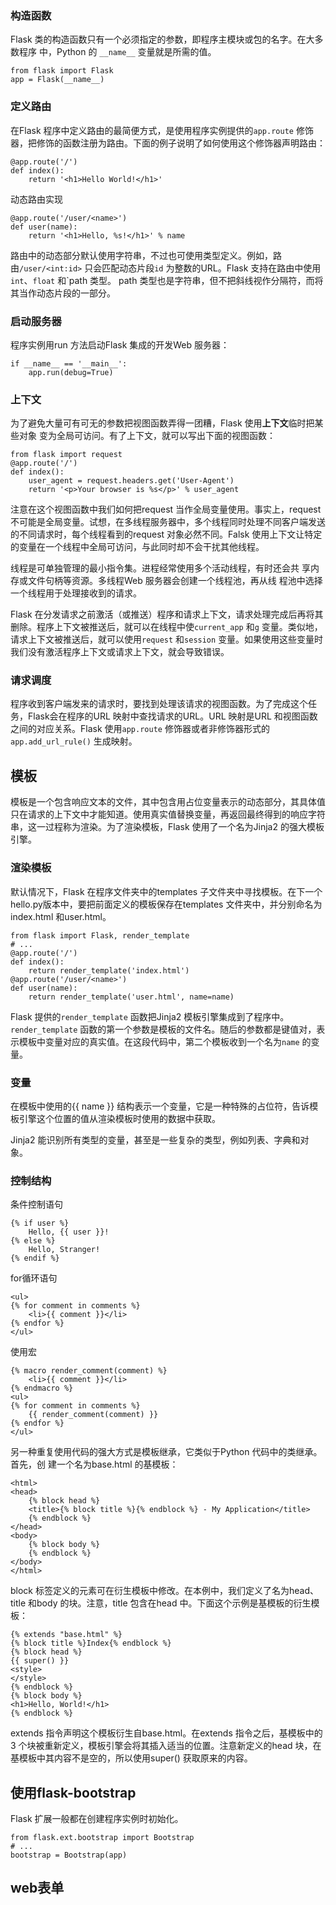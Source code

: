 
### 构造函数 ###
Flask 类的构造函数只有一个必须指定的参数，即程序主模块或包的名字。在大多数程序
中，Python 的 `__name__` 变量就是所需的值。

	from flask import Flask
	app = Flask(__name__)

### 定义路由 ###
在Flask 程序中定义路由的最简便方式，是使用程序实例提供的`app.route` 修饰器，把修饰的函数注册为路由。下面的例子说明了如何使用这个修饰器声明路由：

	@app.route('/')
	def index():
		return '<h1>Hello World!</h1>'

动态路由实现

	@app.route('/user/<name>')
	def user(name):
		return '<h1>Hello, %s!</h1>' % name

路由中的动态部分默认使用字符串，不过也可使用类型定义。例如，路由`/user/<int:id>`
只会匹配动态片段`id` 为整数的URL。Flask 支持在路由中使用`int`、`float` 和`path 类型。
path 类型也是字符串，但不把斜线视作分隔符，而将其当作动态片段的一部分。

### 启动服务器 ###

程序实例用run 方法启动Flask 集成的开发Web 服务器：

	if __name__ == '__main__':
		app.run(debug=True)

### 上下文 ###
为了避免大量可有可无的参数把视图函数弄得一团糟，Flask 使用**上下文**临时把某些对象
变为全局可访问。有了上下文，就可以写出下面的视图函数：

	from flask import request
	@app.route('/')
	def index():
		user_agent = request.headers.get('User-Agent')
		return '<p>Your browser is %s</p>' % user_agent

注意在这个视图函数中我们如何把request 当作全局变量使用。事实上，request 不可能是全局变量。试想，在多线程服务器中，多个线程同时处理不同客户端发送的不同请求时，每个线程看到的request 对象必然不同。Falsk 使用上下文让特定的变量在一个线程中全局可访问，与此同时却不会干扰其他线程。

线程是可单独管理的最小指令集。进程经常使用多个活动线程，有时还会共
享内存或文件句柄等资源。多线程Web 服务器会创建一个线程池，再从线
程池中选择一个线程用于处理接收到的请求。

Flask 在分发请求之前激活（或推送）程序和请求上下文，请求处理完成后再将其删除。程序上下文被推送后，就可以在线程中使`current_app` 和`g` 变量。类似地，请求上下文被推送后，就可以使用`request` 和`session` 变量。如果使用这些变量时我们没有激活程序上下文或请求上下文，就会导致错误。

### 请求调度 ###
程序收到客户端发来的请求时，要找到处理该请求的视图函数。为了完成这个任务，Flask会在程序的URL 映射中查找请求的URL。URL 映射是URL 和视图函数之间的对应关系。Flask 使用`app.route` 修饰器或者非修饰器形式的`app.add_url_rule()` 生成映射。


## 模板 ##
模板是一个包含响应文本的文件，其中包含用占位变量表示的动态部分，其具体值只在请求的上下文中才能知道。使用真实值替换变量，再返回最终得到的响应字符串，这一过程称为渲染。为了渲染模板，Flask 使用了一个名为Jinja2 的强大模板引擎。

### 渲染模板 ###

默认情况下，Flask 在程序文件夹中的templates 子文件夹中寻找模板。在下一个hello.py版本中，要把前面定义的模板保存在templates 文件夹中，并分别命名为index.html 和user.html。

	from flask import Flask, render_template
	# ...
	@app.route('/')
	def index():
		return render_template('index.html')
	@app.route('/user/<name>')
	def user(name):
		return render_template('user.html', name=name)

Flask 提供的`render_template` 函数把Jinja2 模板引擎集成到了程序中。`render_template` 函数的第一个参数是模板的文件名。随后的参数都是键值对，表示模板中变量对应的真实值。在这段代码中，第二个模板收到一个名为`name` 的变量。

### 变量 ###
在模板中使用的{{ name }} 结构表示一个变量，它是一种特殊的占位符，告诉模板引擎这个位置的值从渲染模板时使用的数据中获取。

Jinja2 能识别所有类型的变量，甚至是一些复杂的类型，例如列表、字典和对象。

### 控制结构 ###

条件控制语句

	{% if user %}
		Hello, {{ user }}!
	{% else %}
		Hello, Stranger!
	{% endif %}

for循环语句

	<ul>
	{% for comment in comments %}
		<li>{{ comment }}</li>
	{% endfor %}
	</ul>

使用宏

	{% macro render_comment(comment) %}
		<li>{{ comment }}</li>
	{% endmacro %}
	<ul>
	{% for comment in comments %}
		{{ render_comment(comment) }}
	{% endfor %}
	</ul>

另一种重复使用代码的强大方式是模板继承，它类似于Python 代码中的类继承。首先，创
建一个名为base.html 的基模板：

	<html>
	<head>
		{% block head %}
		<title>{% block title %}{% endblock %} - My Application</title>
		{% endblock %}
	</head>
	<body>
		{% block body %}
		{% endblock %}
	</body>
	</html>

block 标签定义的元素可在衍生模板中修改。在本例中，我们定义了名为head、title 和body 的块。注意，title 包含在head 中。下面这个示例是基模板的衍生模板：

	{% extends "base.html" %}
	{% block title %}Index{% endblock %}
	{% block head %}
	{{ super() }}
	<style>
	</style>
	{% endblock %}
	{% block body %}
	<h1>Hello, World!</h1>
	{% endblock %}

extends 指令声明这个模板衍生自base.html。在extends 指令之后，基模板中的3 个块被重新定义，模板引擎会将其插入适当的位置。注意新定义的head 块，在基模板中其内容不是空的，所以使用super() 获取原来的内容。

## 使用flask-bootstrap ##

Flask 扩展一般都在创建程序实例时初始化。

	from flask.ext.bootstrap import Bootstrap
	# ...
	bootstrap = Bootstrap(app)


## web表单 